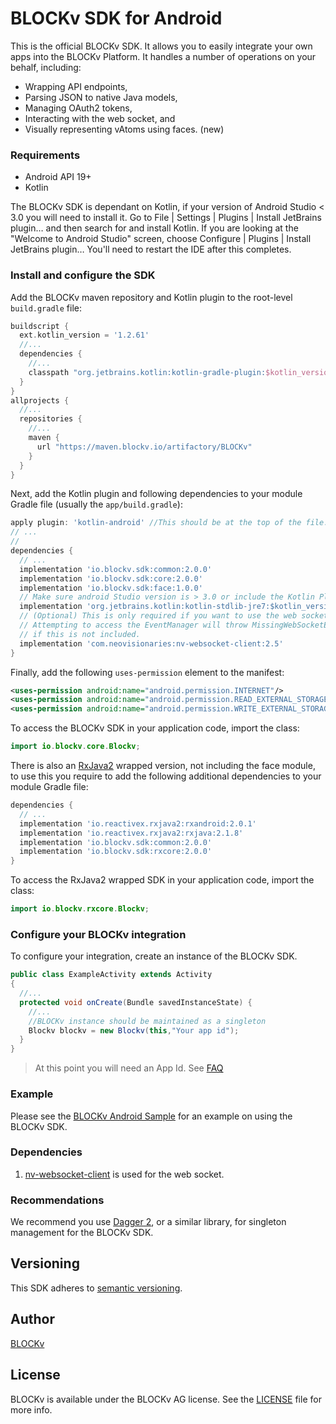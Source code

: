 BLOCKv SDK for Android
======================

This is the official BLOCKv SDK. It allows you to easily integrate your own apps into the BLOCKv Platform. It handles a number of operations on your behalf, including:

- Wrapping API endpoints,
- Parsing JSON to native Java models,
- Managing OAuth2 tokens,
- Interacting with the web socket, and
- Visually representing vAtoms using faces. (new)

### Requirements

- Android API 19+
- Kotlin

The BLOCKv SDK is dependant on Kotlin, if your version of Android Studio < 3.0 you will need to install it. Go to File | Settings | Plugins | Install JetBrains plugin… and then search for and install Kotlin. If you are looking at the "Welcome to Android Studio" screen, choose Configure | Plugins | Install JetBrains plugin… You'll need to restart the IDE after this completes.


### Install and configure the SDK

Add the BLOCKv maven repository and Kotlin plugin to the root-level `build.gradle` file:

```gradle
buildscript {
  ext.kotlin_version = '1.2.61'
  //...
  dependencies {
    //...
    classpath "org.jetbrains.kotlin:kotlin-gradle-plugin:$kotlin_version"
  }
}
allprojects {
  //...
  repositories {
    //...
    maven {
      url "https://maven.blockv.io/artifactory/BLOCKv"
    }
  }
}
```

Next, add the Kotlin plugin and following dependencies to your module Gradle file (usually the `app/build.gradle`):

```gradle
apply plugin: 'kotlin-android' //This should be at the top of the file.
// ...
//
dependencies {
  // ...
  implementation 'io.blockv.sdk:common:2.0.0'
  implementation 'io.blockv.sdk:core:2.0.0'
  implementation 'io.blockv.sdk:face:1.0.0'
  // Make sure android Studio version is > 3.0 or include the Kotlin Plugin
  implementation 'org.jetbrains.kotlin:kotlin-stdlib-jre7:$kotlin_version'
  // (Optional) This is only required if you want to use the web socket.
  // Attempting to access the EventManager will throw MissingWebSocketException
  // if this is not included.
  implementation 'com.neovisionaries:nv-websocket-client:2.5'
}
```

Finally, add the following `uses-permission` element to the manifest:

```xml
<uses-permission android:name="android.permission.INTERNET"/>
<uses-permission android:name="android.permission.READ_EXTERNAL_STORAGE"/>
<uses-permission android:name="android.permission.WRITE_EXTERNAL_STORAGE"/>
```

To access the BLOCKv SDK in your application code, import the class:

```java
import io.blockv.core.Blockv;
```

There is also an [RxJava2](https://github.com/ReactiveX/RxJava) wrapped version, not including the face module, to use this you require to add the following additional dependencies to your module Gradle file:

```gradle
dependencies {
  // ...
  implementation 'io.reactivex.rxjava2:rxandroid:2.0.1'
  implementation 'io.reactivex.rxjava2:rxjava:2.1.8'
  implementation 'io.blockv.sdk:common:2.0.0'
  implementation 'io.blockv.sdk:rxcore:2.0.0'
}
```
To access the RxJava2 wrapped SDK in your application code, import the class:

```java
import io.blockv.rxcore.Blockv;
```

### Configure your BLOCKv integration

To configure your integration, create an instance of the BLOCKv SDK.

```java
public class ExampleActivity extends Activity
{ 
  //...
  protected void onCreate(Bundle savedInstanceState) {
    //...
    //BLOCKv instance should be maintained as a singleton
    Blockv blockv = new Blockv(this,"Your app id"); 
  }
}
```

> At this point you will need an App Id. See [FAQ](https://developer.blockv.io/docs/faq)

### Example

Please see the [BLOCKv Android Sample](https://github.com/BLOCKvIO/android-sample) for an example on using the BLOCKv SDK.

### Dependencies
1. [nv-websocket-client](https://github.com/TakahikoKawasaki/nv-websocket-client) is used for the web socket.

### Recommendations

We recommend you use [Dagger 2](https://github.com/google/dagger), or a similar library, for singleton management for the BLOCKv SDK.

## Versioning

This SDK adheres to [semantic versioning](https://semver.org).

## Author

[BLOCKv](developer.blockv.io)

## License

BLOCKv is available under the BLOCKv AG license. See the [LICENSE](./LICENSE.md) file for more info.


